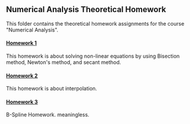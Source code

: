 ## Numerical Analysis Theoretical Homework

This folder contains the theoretical homework assignments for the course "Numerical Analysis".

#### [Homework 1](./Chapter1/)
This homework is about solving non-linear equations by using Bisection method, Newton's method, and secant method.

#### [Homework 2](./Chapter2/)
This homework is about interpolation.

#### [Homework 3](./Chapter3/)
B-Spline Homework. meaningless.